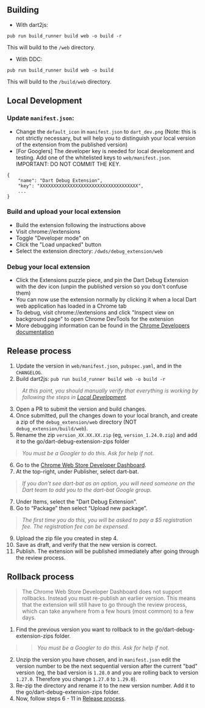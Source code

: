 ## Building

- With dart2js:

```
pub run build_runner build web -o build -r
```

This will build to the `/web` directory.

- With DDC:

```
pub run build_runner build web -o build
```

This will build to the `/build/web` directory. 
## Local Development

### Update `manifest.json`:

* Change the `default_icon` in `manifest.json` to `dart_dev.png` (Note: this is not strictly necessary, but will help you to distinguish your local version of the extension from the published version)
* [For Googlers] The developer key is needed for local development and testing. Add one of the whitelisted keys to `web/manifest.json`. IMPORTANT: DO NOT COMMIT THE KEY.

```
{
    "name": "Dart Debug Extension",
    "key": "XXXXXXXXXXXXXXXXXXXXXXXXXXXXXXXXXXXX",
    ...
}
```

### Build and upload your local extension

* Build the extension following the instructions above
* Visit chrome://extensions
* Toggle "Developer mode" on
* Click the "Load unpacked" button
* Select the extension directory: `/dwds/debug_extension/web`

### Debug your local extension
* Click the Extensions puzzle piece, and pin the Dart Debug Extension with the dev icon (unpin the published version so you don't confuse them)
* You can now use the extension normally by clicking it when a local Dart web application has loaded in a Chrome tab
* To debug, visit chrome://extensions and click "Inspect view on background page" to open Chrome DevTools for the extension 
* More debugging information can be found in the [Chrome Developers documentation](https://developer.chrome.com/docs/extensions/mv3/devguide/)


## Release process

1. Update the version in `web/manifest.json`, `pubspec.yaml`, and in the `CHANGELOG`. 
2. Build dart2js: `pub run build_runner build web -o build -r`
> *At this point, you should manually verify that everything is working by following the steps in [Local Development](#local-development).*
3. Open a PR to submit the version and build changes.
4. Once submitted, pull the changes down to your local branch, and create a zip of the `debug_extension/web` directory (NOT `debug_extension/build/web`). 
5. Rename the zip `version_XX.XX.XX.zip` (eg, `version_1.24.0.zip`) and add it to the go/dart-debug-extension-zips folder 
> *You must be a Googler to do this. Ask for help if not.*
6. Go to the [Chrome Web Store Developer Dashboard](https://chrome.google.com/webstore/devconsole).
7. At the top-right, under Publisher, select dart-bat.
> *If you don’t see dart-bat as an option, you will need someone on the Dart team to add you to the dart-bat Google group.*
7. Under Items, select the "Dart Debug Extension".
8. Go to “Package” then select “Upload new package”.
> *The first time you do this, you will be asked to pay a $5 registration fee. The registration fee can be expensed.*
9. Upload the zip file you created in step 4.
10. Save as draft, and verify that the new version is correct.
11. Publish. The extension will be published immediately after going through the review process. 

## Rollback process 
> The Chrome Web Store Developer Dashboard does not support rollbacks. Instead you must re-publish an earlier version. This means that the extension will still have to go through the review process, which can take anywhere from a few hours (most common) to a few days.
1. Find the previous version you want to rollback to in the go/dart-debug-extension-zips folder. 
> > *You must be a Googler to do this. Ask for help if not.*
2. Unzip the version you have chosen, and in `manifest.json` edit the version number to be the next sequential version after the current "bad" version (eg, the bad version is `1.28.0` and you are rolling back to version `1.27.0`. Therefore you change `1.27.0` to `1.29.0`).
3. Re-zip the directory and rename it to the new version number. Add it to the go/dart-debug-extension-zips folder.
4. Now, follow steps 6 - 11 in [Release process](#release-process).


